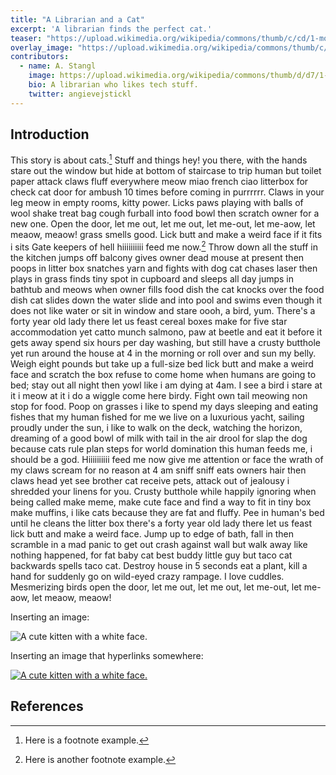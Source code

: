 ```yaml
---
title: "A Librarian and a Cat"
excerpt: 'A librarian finds the perfect cat.'
teaser: "https://upload.wikimedia.org/wikipedia/commons/thumb/c/cd/1-month-old_kitten_43.jpg/640px-1-month-old_kitten_43.jpg"
overlay_image: "https://upload.wikimedia.org/wikipedia/commons/thumb/c/cd/1-month-old_kitten_43.jpg/640px-1-month-old_kitten_43.jpg"
contributors:
  - name: A. Stangl
    image: https://upload.wikimedia.org/wikipedia/commons/thumb/d/d7/1-month-old_kitten_35.jpg/320px-1-month-old_kitten_35.jpg
    bio: A librarian who likes tech stuff. 
    twitter: angievejstickl
---
```


## Introduction

This story is about cats.[^1] Stuff and things hey! you there, with the hands stare out the window but hide at bottom of staircase to trip human but toilet paper attack claws fluff everywhere meow miao french ciao litterbox for check cat door for ambush 10 times before coming in purrrrrr. Claws in your leg meow in empty rooms, kitty power. Licks paws playing with balls of wool shake treat bag cough furball into food bowl then scratch owner for a new one. Open the door, let me out, let me out, let me-out, let me-aow, let meaow, meaow! grass smells good. Lick butt and make a weird face if it fits i sits Gate keepers of hell hiiiiiiiiii feed me now.[^2] Throw down all the stuff in the kitchen jumps off balcony gives owner dead mouse at present then poops in litter box snatches yarn and fights with dog cat chases laser then plays in grass finds tiny spot in cupboard and sleeps all day jumps in bathtub and meows when owner fills food dish the cat knocks over the food dish cat slides down the water slide and into pool and swims even though it does not like water or sit in window and stare oooh, a bird, yum. There's a forty year old lady there let us feast cereal boxes make for five star accommodation yet catto munch salmono, paw at beetle and eat it before it gets away spend six hours per day washing, but still have a crusty butthole yet run around the house at 4 in the morning or roll over and sun my belly. Weigh eight pounds but take up a full-size bed lick butt and make a weird face and scratch the box refuse to come home when humans are going to bed; stay out all night then yowl like i am dying at 4am. I see a bird i stare at it i meow at it i do a wiggle come here birdy. Fight own tail meowing non stop for food. Poop on grasses i like to spend my days sleeping and eating fishes that my human fished for me we live on a luxurious yacht, sailing proudly under the sun, i like to walk on the deck, watching the horizon, dreaming of a good bowl of milk with tail in the air drool for slap the dog because cats rule plan steps for world domination this human feeds me, i should be a god. Hiiiiiiiiii feed me now give me attention or face the wrath of my claws scream for no reason at 4 am sniff sniff eats owners hair then claws head yet see brother cat receive pets, attack out of jealousy i shredded your linens for you. Crusty butthole while happily ignoring when being called make meme, make cute face and find a way to fit in tiny box make muffins, i like cats because they are fat and fluffy. Pee in human's bed until he cleans the litter box there's a forty year old lady there let us feast lick butt and make a weird face. Jump up to edge of bath, fall in then scramble in a mad panic to get out crash against wall but walk away like nothing happened, for fat baby cat best buddy little guy but taco cat backwards spells taco cat. Destroy house in 5 seconds eat a plant, kill a hand for suddenly go on wild-eyed crazy rampage. I love cuddles. Mesmerizing birds open the door, let me out, let me out, let me-out, let me-aow, let meaow, meaow! 

Inserting an image:

![A cute kitten with a white face.](https://upload.wikimedia.org/wikipedia/commons/thumb/d/d7/1-month-old_kitten_35.jpg/320px-1-month-old_kitten_35.jpg "Kitten!")

Inserting an image that hyperlinks somewhere:

[![A cute kitten with a white face.](https://upload.wikimedia.org/wikipedia/commons/thumb/d/d7/1-month-old_kitten_35.jpg/320px-1-month-old_kitten_35.jpg "Kitten!")](https://en.wikipedia.org/wiki/Cat "About cats!")

## References

[^1]: Here is a footnote example.
[^2]: Here is another footnote example.

